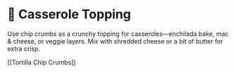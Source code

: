 # 🧂 Casserole Topping

Use chip crumbs as a crunchy topping for casseroles—enchilada bake, mac & cheese, or veggie layers. Mix with shredded cheese or a bit of butter for extra crisp.

[[Tortilla Chip Crumbs]]
